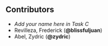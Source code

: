 ## Contributors
- _Add your name here in Task C_
- Revilleza, Frederick (**@blissfuljuan**)
- Abel, Zydric (**@zydric**)